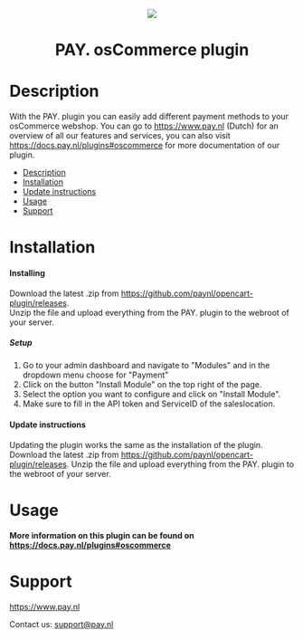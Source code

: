 <p align="center">
  <img src="https://www.pay.nl/uploads/1/brands/main_logo.png" />
</p>
<h1 align="center">PAY. osCommerce plugin</h1>

# Description

With the PAY. plugin you can easily add different payment methods to your osCommerce webshop. You can go to https://www.pay.nl (Dutch) for an overview of all our features and services, you can also visit https://docs.pay.nl/plugins#oscommerce for more documentation of our plugin.

- [Description](#description)
- [Installation](#installation)
- [Update instructions](#update-instructions)
- [Usage](#usage)
- [Support](#support)

# Installation
#### Installing
Download the latest .zip from https://github.com/paynl/opencart-plugin/releases. <br/>
Unzip the file and upload everything from the PAY. plugin to the webroot of your server.

##### Setup

1. Go to your admin dashboard and navigate to "Modules" and in the dropdown menu choose for "Payment"
2. Click on the button "Install Module" on the top right of the page.
3. Select the option you want to configure and click on "Install Module".
4. Make sure to fill in the API token and ServiceID of the saleslocation.

#### Update instructions

Updating the plugin works the same as the installation of the plugin.
Download the latest .zip from https://github.com/paynl/opencart-plugin/releases.
Unzip the file and upload everything from the PAY. plugin to the webroot of your server.

# Usage

**More information on this plugin can be found on https://docs.pay.nl/plugins#oscommerce**

# Support
https://www.pay.nl

Contact us: support@pay.nl

